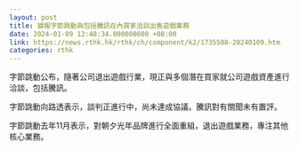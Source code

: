```yaml
---
layout: post
title: 據報字節跳動與包括騰訊在內買家洽談出售遊戲業務
date: 2024-01-09 12:48:34.000000000 +08:00
link: https://news.rthk.hk/rthk/ch/component/k2/1735508-20240109.htm
categories: rthk
---
```


字節跳動公布，隨著公司退出遊戲行業，現正與多個潛在買家就公司遊戲資產進行洽談，包括騰訊。

字節跳動向路透表示，談判正進行中，尚未達成協議。騰訊對有關聞未有置評。

字節跳動去年11月表示，對朝夕光年品牌進行全面重組，退出遊戲業務，專注其他核心業務。

